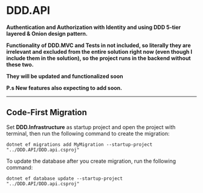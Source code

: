 # DDD.API
**Authentication and Authorization with Identity and using DDD 5-tier layered & Onion design pattern.**

**Functionality of DDD.MVC and Tests in not included, so literally they are irrelevant and excluded from the entire solution right now (even though I include them in the solution), so the project runs in the backend without these two.** 

**They will be updated and functionalized soon** 

**P.s New features also expecting to add soon.**
___

## Code-First Migration 

Set **DDD.Infrastructure** as startup project and open the project with terminal, then run the following command to create the migration:

```
dotnet ef migrations add MyMigration --startup-project "../DDD.API/DDD.api.csproj"
```

To update the database after you create migration, run the following command:

```
dotnet ef database update --startup-project "../DDD.API/DDD.api.csproj"
```

